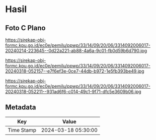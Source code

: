 # Hasil

## Foto C Plano

https://sirekap-obj-formc.kpu.go.id/ec0e/pemilu/ppwp/33/14/09/20/06/3314092006017-20240214-223645--0d22a221-ab88-4a6a-9c01-fb0d59b6d790.jpg

https://sirekap-obj-formc.kpu.go.id/ec0e/pemilu/ppwp/33/14/09/20/06/3314092006017-20240318-052157--e7f6ef3e-0ce7-44db-b972-1e5fb393be49.jpg

https://sirekap-obj-formc.kpu.go.id/ec0e/pemilu/ppwp/33/14/09/20/06/3314092006017-20240318-052211--931ad6f6-c014-49c1-9f71-dfc5e3609b06.jpg


## Metadata

| Key        | Value               |
| ---------- | ------------------- |
| Time Stamp | 2024-03-18 05:30:00 |



